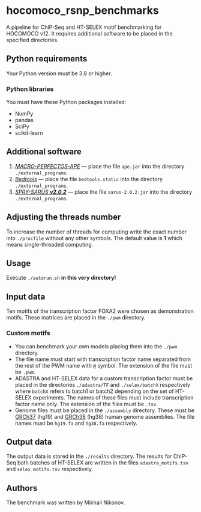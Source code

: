 # hocomoco_rsnp_benchmarks
A pipeline for ChIP-Seq and HT-SELEX motif benchmarking for HOCOMOCO v12.
It requires additional software to be placed in the specified directories.

## Python requirements
Your Python version must be 3.8 or higher.
### Python libraries
You must have these Python packages installed:
* NumPy
* pandas
* SciPy
* scikit-learn

## Additional software
1. [*MACRO-PERFECTOS-APE*](https://github.com/autosome-ru/macro-perfectos-ape) —
   place the file ```ape.jar``` into the directory ```./external_programs```.
2. [*Bedtools*](https://bedtools.readthedocs.io/en/latest/content/installation.html) —
   place the file ```bedtools.static``` into the directory ```./external_programs```.
3. [*SPRY-SARUS __v2.0.2__*](https://github.com/autosome-ru/sarus) —
   place the file ```sarus-2.0.2.jar``` into the directory ```./external_programs```.

## Adjusting the threads number
To increase the number of threads for computing write the exact number into ```./procfile```
without any other symbols. The default value is __1__ which means single-threaded computing.

## Usage
Execute ```./autorun.sh``` __in this very directory!__

## Input data
Ten motifs of the transcription factor FOXA2 were chosen as demonstration motifs.
These matrices are placed in the ```./pwm``` directory.

### Custom motifs
* You can benchmark your own models placing them into the ```./pwm``` directory.
* The file name must start with transcription factor name separated from the rest of the PWM name with ```@``` symbol. The extension of the file must be ```.pwm```.
* ADASTRA and HT-SELEX data for a custom transcription factor must be placed in the directories ```./adastra/TF``` and ```./selex/batchX``` respectively where ```batchX``` refers to batch1 or batch2 depending on the set of HT-SELEX experiments. The names of these files must include transcription factor name only. The extension of the files must be ```.tsv```.
* Genome files must be placed in the ```./assembly``` directory. These must be [GRCh37](https://www.ncbi.nlm.nih.gov/assembly/2758/) (hg19) and [GRCh38](https://www.ncbi.nlm.nih.gov/assembly/88331) (hg38) human genome assemblies. The file names must be ```hg19.fa``` and ```hg38.fa``` respectively.


## Output data
The output data is stored in the ```./results``` directory.
The results for ChIP-Seq both batches of HT-SELEX are written in the files ```adastra_motifs.tsv``` and ```selex_motifs.tsv``` respectively. 

## Authors
The benchmark was written by Mikhail Nikonov.

